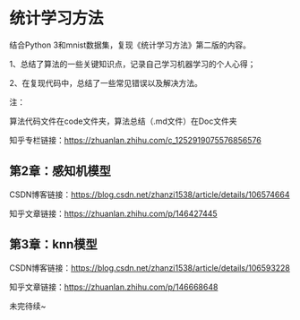 # 统计学习方法
结合Python 3和mnist数据集，复现《统计学习方法》第二版的内容。

1、总结了算法的一些关键知识点，记录自己学习机器学习的个人心得；

2、在复现代码中，总结了一些常见错误以及解决方法。

注：

算法代码文件在code文件夹，算法总结（.md文件）在Doc文件夹

知乎专栏链接：https://zhuanlan.zhihu.com/c_1252919075576856576


## 第2章：感知机模型

CSDN博客链接：https://blog.csdn.net/zhanzi1538/article/details/106574664

知乎文章链接：https://zhuanlan.zhihu.com/p/146427445



## 第3章：knn模型

CSDN博客链接：https://blog.csdn.net/zhanzi1538/article/details/106593228

知乎文章链接：https://zhuanlan.zhihu.com/p/146668648



未完待续~
